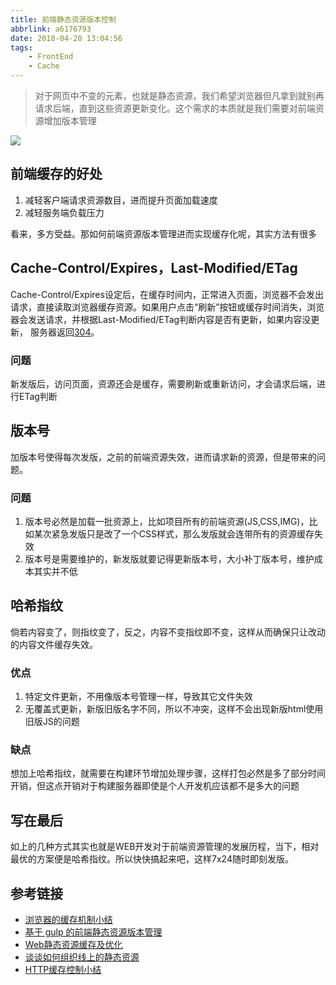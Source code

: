 ```yaml
---
title: 前端静态资源版本控制
abbrlink: a6176793
date: 2018-04-20 13:04:56
tags:
    - FrontEnd
    - Cache
---
```

> 对于网页中不变的元素，也就是静态资源，我们希望浏览器但凡拿到就别再请求后端，直到这些资源更新变化。这个需求的本质就是我们需要对前端资源增加版本管理

![](https://static.1991421.cn/blog/2018-04-30-121129.png)

## 前端缓存的好处
1. 减轻客户端请求资源数目，进而提升页面加载速度
2. 减轻服务端负载压力

看来，多方受益。那如何前端资源版本管理进而实现缓存化呢，其实方法有很多

## Cache-Control/Expires，Last-Modified/ETag

Cache-Control/Expires设定后，在缓存时间内，正常进入页面，浏览器不会发出请求，直接读取浏览器缓存资源。如果用户点击“刷新”按钮或缓存时间消失，浏览器会发送请求，并根据Last-Modified/ETag判断内容是否有更新，如果内容没更新，
服务器返回[304](https://httpstatuses.com/304)。

### 问题
新发版后，访问页面，资源还会是缓存，需要刷新或重新访问，才会请求后端，进行ETag判断
## 版本号
    
  加版本号使得每次发版，之前的前端资源失效，进而请求新的资源，但是带来的问题。
### 问题
  1. 版本号必然是加载一批资源上，比如项目所有的前端资源(JS,CSS,IMG)，比如某次紧急发版只是改了一个CSS样式，那么发版就会连带所有的资源缓存失效
  2. 版本号是需要维护的，新发版就要记得更新版本号，大小补丁版本号，维护成本其实并不低

## 哈希指纹
倘若内容变了，则指纹变了，反之，内容不变指纹即不变，这样从而确保只让改动的内容文件缓存失效。

### 优点
1. 特定文件更新，不用像版本号管理一样，导致其它文件失效
2. 无覆盖式更新，新版旧版名字不同，所以不冲突，这样不会出现新版html使用旧版JS的问题

### 缺点

想加上哈希指纹，就需要在构建环节增加处理步骤，这样打包必然是多了部分时间开销，但这点开销对于构建服务器即使是个人开发机应该都不是多大的问题

## 写在最后
如上的几种方式其实也就是WEB开发对于前端资源管理的发展历程，当下，相对最优的方案便是哈希指纹。所以快快搞起来吧，这样7x24随时即刻发版。

## 参考链接

+ [浏览器的缓存机制小结](https://zhuanlan.zhihu.com/p/25953524)
+ [基于 gulp 的前端静态资源版本管理](https://www.jianshu.com/p/fbc519d43924)
+ [Web静态资源缓存及优化](https://juejin.im/post/5a098b5bf265da431a42b227)
+ [谈谈如何组织线上的静态资源](https://github.com/island205/island205.github.com/issues/12)
+ [HTTP缓存控制小结](http://imweb.io/topic/5795dcb6fb312541492eda8c)
